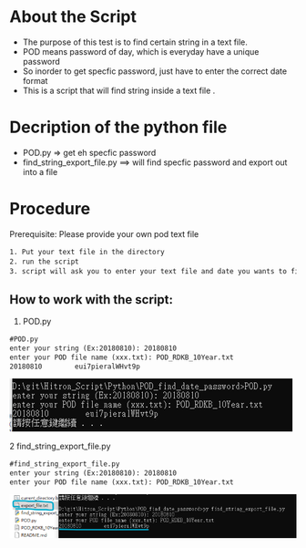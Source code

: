 # About the Script
* The purpose of this test is to find certain string in a text file. 
* POD means password of day, which is everyday have a unique password
* So inorder to get specfic password, just have to enter the correct date format
* This is a script that will find string inside a text file . 

# Decription of the python file
* POD.py => get eh specfic password
* find_string_export_file.py ==> will find specfic password and export out into a file 

# Procedure 
Prerequisite: Please provide your own pod text file
```sh
1. Put your text file in the directory
2. run the script
3. script will ask you to enter your text file and date you wants to find
```

## How to work with the script:
1) POD.py
```
#POD.py
enter your string (Ex:20180810): 20180810
enter your POD file name (xxx.txt): POD_RDKB_10Year.txt
20180810        eui7pieralWHvt9p
```
![title](img/pod.png)

2 find_string_export_file.py
```
#find_string_export_file.py
enter your string (Ex:20180810): 20180810
enter your POD file name (xxx.txt): POD_RDKB_10Year.txt
```
![title](img/find_string_export_file.png)

